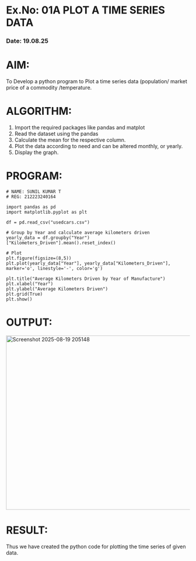 # Ex.No: 01A PLOT A TIME SERIES DATA
###  Date: 19.08.25 

# AIM:
To Develop a python program to Plot a time series data (population/ market price of a commodity
/temperature.
# ALGORITHM:
1. Import the required packages like pandas and matplot
2. Read the dataset using the pandas
3. Calculate the mean for the respective column.
4. Plot the data according to need and can be altered monthly, or yearly.
5. Display the graph.
# PROGRAM:
```
# NAME: SUNIL KUMAR T
# REG: 212223240164

import pandas as pd
import matplotlib.pyplot as plt

df = pd.read_csv("usedcars.csv")

# Group by Year and calculate average kilometers driven
yearly_data = df.groupby("Year")["Kilometers_Driven"].mean().reset_index()

# Plot
plt.figure(figsize=(8,5))
plt.plot(yearly_data["Year"], yearly_data["Kilometers_Driven"], marker='o', linestyle='-', color='g')

plt.title("Average Kilometers Driven by Year of Manufacture")
plt.xlabel("Year")
plt.ylabel("Average Kilometers Driven")
plt.grid(True)
plt.show()

```









# OUTPUT:
<img width="814" height="476" alt="Screenshot 2025-08-19 205148" src="https://github.com/user-attachments/assets/796e573e-1686-4316-8c32-7b62b9c9ccc9" />






# RESULT:
Thus we have created the python code for plotting the time series of given data.
